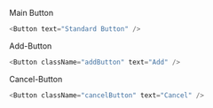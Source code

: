 Main Button

```js
<Button text="Standard Button" />
```

Add-Button
```js
<Button className="addButton" text="Add" />
```


Cancel-Button
```js
<Button className="cancelButton" text="Cancel" />
```